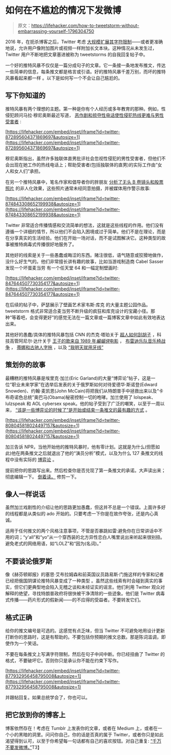 # 如何在不尴尬的情况下发微博

> 原文：<https://lifehacker.com/how-to-tweetstorm-without-embarrassing-yourself-1796304750>

2016 年，在扼杀博客之后，Twitter 考虑 [大规模扩展其字符限制](https://www.recode.net/2016/1/5/11588480/twitter-considering-10000-character-limit-for-tweets)——或者更准确地说，允许用户像附加图片或视频一样附加长文本块。这种情况从未发生过，Twitter 用户不断地把文章塞进被称为 tweetstorms 的自我回复帖子中。

一个好的推特风暴不仅仅是一篇分成句子的文章。它一条接一条地发布推文，传达一些简单的信息，每条推文都是格言或引语。好的推特风暴千差万别，而坏的推特风暴看起来都一样 。以下是如何写一个不会让自己尴尬的。

## 写下你知道的

推特风暴有两个理想的主题。第一种是你有个人经历或多年教育的那种。例如，性侵犯顾问马拉·穆尼奥斯最近写道， [恶作剧和掠夺性电话使性侵犯热线更难与男性受害者](https://twitter.com/mala_munoz/status/872895604371869697) :

 [https://lifehacker.com/embed/inset/iframe?id=twitter-872895604371869697&autosize=1](https://lifehacker.com/embed/inset/iframe?id=twitter-872895604371869697&autosize=1) 

穆尼奥斯指出，虽然许多独联体直男批评社会忽视性侵犯的男性受害者，但他们不会出现在她工作的热线电话上；帮助受害者(包括独联体的直男)的实际工作由“女人和女人们”承担。

在另一个推特风暴中，笔名作家和倡导者你的胖朋友 [分析了无头 B 卷镜头和股票照片](https://twitter.com/yrfatfriend/status/874843308652199938) 的非人化效果，这些照片通常未经同意拍摄，并被媒体用作警示故事:

 [https://lifehacker.com/embed/inset/iframe?id=twitter-874843308652199938&autosize=1](https://lifehacker.com/embed/inset/iframe?id=twitter-874843308652199938&autosize=1) 

Twitter 非常适合传播情感和交流简单的想法，这就是这些线程的作用。他们没有遵循一个详细的情节，所以他们不会陷入困境或过于简单。他们不是在理论，而是在分享真实的生活经验。他们在开始一场对话，而不是试图解决它。这种类型的故事被推特病毒式传播很好地服务了。

其他好的线索是关于一些愚蠢或晦涩的东西。赌注很低，语气随意或狡猾地做作，没什么好生气的。他们非常擅长讲有趣的故事，比如当游戏制造商 Cabel Sasser 发现一个坏蛋麦当劳 有一个任天堂 64 和一幅定制壁画时:

 [https://lifehacker.com/embed/inset/iframe?id=twitter-847644507730354177&autosize=1](https://lifehacker.com/embed/inset/iframe?id=twitter-847644507730354177&autosize=1) 

在后续的帖子中，萨瑟展示了壁画艺术家韦斯·库克 的大量主题公园作品。tweetstorm 格式非常适合麦当劳不断升级的疯狂和库克设计的宝藏小径。那种“等着吧，会变得更好”的感觉无法在一篇文章或一篇博客文章中如此有效地表达出来。

其他好的愚蠢/具体的推特风暴包括 CNN 的杰克·塔珀关于 [超人如何刮胡子](https://twitter.com/jaketapper/status/876815765432926209) ，科技高管阿尼尔·达什关于 [王子的歌来自 1989 年*蝙蝠侠*电影](https://twitter.com/anildash/status/491973623276904450) ， [布雷迪乐队音乐椅战争](http://www.bet.com/news/national/2017/01/12/black-student-trolls-white-students-who-ask-for-his-seat.html) ， [蒂娜和古驰人字拖](http://www.complex.com/pop-culture/2015/12/tina-and-gucci-flip-flop-twitter-story) ，以及 [“我明天就用牙线”](https://twitter.com/prof_hinkley/status/780998007642882049)

## 策划你的故事

最糟糕的推特风暴是埃里克·加兰(Eric Garland)的大量“博弈论”帖子，这是一位“职业未来学家”在选举后发表的关于俄罗斯如何对待爱德华·斯诺登(Edward Snowden)、约翰·麦凯恩(John McCain)将把我们从特朗普手中拯救出来以及“卡布奇诺色总统”奥巴马(Obama)秘密控制一切的咆哮。加兰使用了 lolspeak、lulzspeak 和 AOL cybersex speak。他的帖子受到了广泛的嘲笑，以至于一周以来， [“该是一些博弈论的时候了”是开始或结束一条推文的最有趣的方式](https://www.dailydot.com/unclick/game-theory-twitter-russia-election/) 。

 [https://lifehacker.com/embed/inset/iframe?id=twitter-808045818024497157&autosize=1](https://lifehacker.com/embed/inset/iframe?id=twitter-808045818024497157&autosize=1) 

加兰告诉 NPR，当他开始他的推特风暴时，他有零计划。这就是为什么(但愿如此)他在两条推文之后就退出了他的“演员分析”模式，以及为什么 127 条推文的线程中没有实际的 [博弈论](https://en.wikipedia.org/wiki/Game_theory) 。

提前把你的思路写出来。然后检查你是否兑现了第一条推文的承诺。大声读出来；彻底编辑一下。 [倒着读。](https://lifehacker.com/think-backwards-when-proofreading-your-writing-for-spel-1793189994) 修剪一下。

## 像人一样说话

虽然加兰戏剧性的介绍让他的思路更加愚蠢，但这并不总是一个错误。上面许多好的线程都是从类似的 ado 开始的。只要考虑一下你是在故作夸张，还是内心真诚。

适用于任何推文的两个风格注意事项，不管是否暴跳如雷:避免你在日常讲话中不用的词；“y'all”和“yo”从一个穿西装的北方异性恋白人嘴里说出来听起来很别扭。避免老式的网络用语，如“LOLZ”和“因为(名词)。”

## 不要谈论俄罗斯

像《赫芬顿邮报》的塞思·艾布拉姆森和前英国议员路易斯·门施这样的专家和记者已经把俄国阴谋论推特风暴变成了一种类型 。虽然这些线索有时会碰到真实的事实，但它们更典型地会陷入无稽之谈和未经证实的谣言。他们利用 Twitter 观众对解释的绝望，寻找特朗普政府将很快被干净清除的一些迹象。他们是 Twitter 病毒式传播——药片形式的假新闻——的不应得的受益者。不要转发它们。

## 格式正确

给你的推文编号是可选的。这感觉有点乏味，但当 Twitter 不可避免地用设计更新打断你的思路时，这是有帮助的。不要包括你预期的推文总数。那是陈词滥调，即使作为一个笑话。

不要在每条推文上写满字符限制，然后在句子中间中断。你已经扭曲了 Twitter 的格式，不要破坏它。否则你只是承认你不能在约束下写作。

 [https://lifehacker.com/embed/inset/iframe?id=twitter-877932956458795008&autosize=1](https://lifehacker.com/embed/inset/iframe?id=twitter-877932956458795008&autosize=1) 

并跟帖回复。如果总统学会了，你也可以。

## 把它放到你的博客上

博客依然存在！考虑在 Tumblr 上发表你的文章，或者在 Medium 上，或者在一个小的黑暗的洞里。问问你自己，你的话是否真的属于 Twitter，或者你只是如此渴望得到认可，以至于你希望每一句话都有自己的喜欢按钮。对自己重复: [“千万不要发微博。”](https://gizmodo.com/tag/never-tweet)T3】